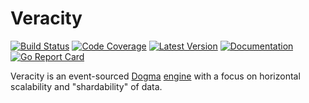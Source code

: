 # Veracity

[![Build Status](https://github.com/dogmatiq/veracity/workflows/CI/badge.svg)](https://github.com/dogmatiq/veracity/actions?workflow=CI)
[![Code Coverage](https://img.shields.io/codecov/c/github/dogmatiq/veracity/main.svg)](https://codecov.io/github/dogmatiq/veracity)
[![Latest Version](https://img.shields.io/github/tag/dogmatiq/veracity.svg?label=semver)](https://semver.org)
[![Documentation](https://img.shields.io/badge/go.dev-reference-007d9c)](https://pkg.go.dev/github.com/dogmatiq/veracity)
[![Go Report Card](https://goreportcard.com/badge/github.com/dogmatiq/veracity)](https://goreportcard.com/report/github.com/dogmatiq/veracity)

Veracity is an event-sourced [Dogma](https://github.com/dogmatiq/dogma)
[engine](https://github.com/dogmatiq/dogma#engine) with a focus on horizontal
scalability and "shardability" of data.

